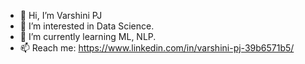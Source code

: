 - 👋 Hi, I’m Varshini PJ
- 👀 I’m interested in Data Science.
- 🌱 I’m currently learning ML, NLP.
- 📫 Reach me: https://www.linkedin.com/in/varshini-pj-39b6571b5/

<!---
Varshinipj/Varshinipj is a ✨ special ✨ repository because its `README.md` (this file) appears on your GitHub profile.
You can click the Preview link to take a look at your changes.
--->
